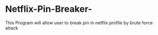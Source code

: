 # Netflix-Pin-Breaker-
This Program will allow user to break pin in netflix profile by brute force attack
